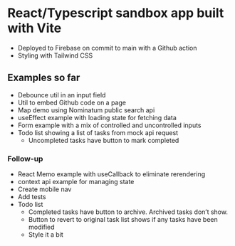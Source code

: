 # React/Typescript sandbox app built with Vite

- Deployed to Firebase on commit to main with a Github action
- Styling with Tailwind CSS

## Examples so far

- Debounce util in an input field
- Util to embed Github code on a page
- Map demo using Nominatum public search api
- useEffect example with loading state for fetching data
- Form example with a mix of controlled and uncontrolled inputs
- Todo list showing a list of tasks from mock api request
  - Uncompleted tasks have button to mark completed

### Follow-up

- React Memo example with useCallback to eliminate rerendering
- context api example for managing state
- Create mobile nav
- Add tests
- Todo list
  - Completed tasks have button to archive. Archived tasks don’t show.
  - Button to revert to original task list shows if any tasks have been modified
  - Style it a bit
